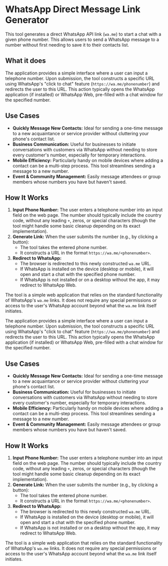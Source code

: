 # WhatsApp Direct Message Link Generator

This tool generates a direct WhatsApp API link (`wa.me`) to start a chat with a given phone number. This allows users to send a WhatsApp message to a number without first needing to save it to their contacts list.

## What it does

The application provides a simple interface where a user can input a telephone number. Upon submission, the tool constructs a specific URL using WhatsApp's "click to chat" feature (`https://wa.me/phonenumber`) and redirects the user to this URL. This action typically opens the WhatsApp application (if installed) or WhatsApp Web, pre-filled with a chat window for the specified number.

## Use Cases

- **Quickly Message New Contacts:** Ideal for sending a one-time message to a new acquaintance or service provider without cluttering your phone's contact list.
- **Business Communication:** Useful for businesses to initiate conversations with customers via WhatsApp without needing to store every customer's number, especially for temporary interactions.
- **Mobile Efficiency:** Particularly handy on mobile devices where adding a contact can be a multi-step process. This tool streamlines sending a message to a new number.
- **Event & Community Management:** Easily message attendees or group members whose numbers you have but haven't saved.

## How It Works

1.  **Input Phone Number:** The user enters a telephone number into an input field on the web page. The number should typically include the country code, without any leading `+`, zeros, or special characters (though the tool might handle some basic cleanup depending on its exact implementation).
2.  **Generate Link:** When the user submits the number (e.g., by clicking a button):
    - The tool takes the entered phone number.
    - It constructs a URL in the format `https://wa.me/<phonenumber>`.
3.  **Redirect to WhatsApp:**
    - The browser is redirected to this newly constructed `wa.me` URL.
    - If WhatsApp is installed on the device (desktop or mobile), it will open and start a chat with the specified phone number.
    - If WhatsApp is not installed or on a desktop without the app, it may redirect to WhatsApp Web.

The tool is a simple web application that relies on the standard functionality of WhatsApp's `wa.me` links. It does not require any special permissions or access to the user's WhatsApp account beyond what the `wa.me` link itself initiates.

The application provides a simple interface where a user can input a telephone number. Upon submission, the tool constructs a specific URL using WhatsApp's "click to chat" feature (`https://wa.me/phonenumber`) and redirects the user to this URL. This action typically opens the WhatsApp application (if installed) or WhatsApp Web, pre-filled with a chat window for the specified number.

## Use Cases

- **Quickly Message New Contacts:** Ideal for sending a one-time message to a new acquaintance or service provider without cluttering your phone's contact list.
- **Business Communication:** Useful for businesses to initiate conversations with customers via WhatsApp without needing to store every customer's number, especially for temporary interactions.
- **Mobile Efficiency:** Particularly handy on mobile devices where adding a contact can be a multi-step process. This tool streamlines sending a message to a new number.
- **Event & Community Management:** Easily message attendees or group members whose numbers you have but haven't saved.

## How It Works

1.  **Input Phone Number:** The user enters a telephone number into an input field on the web page. The number should typically include the country code, without any leading `+`, zeros, or special characters (though the tool might handle some basic cleanup depending on its exact implementation).
2.  **Generate Link:** When the user submits the number (e.g., by clicking a button):
    - The tool takes the entered phone number.
    - It constructs a URL in the format `https://wa.me/<phonenumber>`.
3.  **Redirect to WhatsApp:**
    - The browser is redirected to this newly constructed `wa.me` URL.
    - If WhatsApp is installed on the device (desktop or mobile), it will open and start a chat with the specified phone number.
    - If WhatsApp is not installed or on a desktop without the app, it may redirect to WhatsApp Web.

The tool is a simple web application that relies on the standard functionality of WhatsApp's `wa.me` links. It does not require any special permissions or access to the user's WhatsApp account beyond what the `wa.me` link itself initiates.
